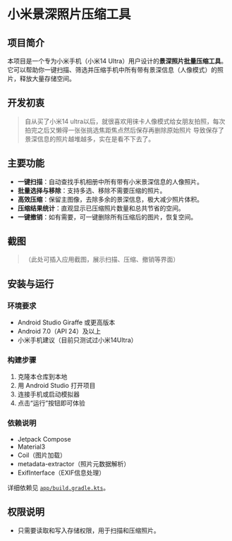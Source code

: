 # 小米景深照片压缩工具

## 项目简介

本项目是一个专为小米手机（小米14 Ultra）用户设计的**景深照片批量压缩工具**。  
它可以帮助你一键扫描、筛选并压缩手机中所有带有景深信息（人像模式）的照片，释放大量存储空间。

## 开发初衷

> 自从买了小米14 ultra以后，就很喜欢用徕卡人像模式给女朋友拍照，每次拍完之后又懒得一张张挑选焦距焦点然后保存再删除原始照片
> 导致保存了景深信息的照片越堆越多，实在是看不下去了。

## 主要功能

- **一键扫描**：自动查找手机相册中所有带有小米景深信息的人像照片。
- **批量选择与移除**：支持多选、移除不需要压缩的照片。
- **高效压缩**：保留主图像，去除多余的景深信息，极大减少照片体积。
- **压缩结果统计**：直观显示已压缩照片数量和总共节省的空间。
- **一键撤销**：如有需要，可一键删除所有压缩后的图片，恢复空间。

## 截图

> （此处可插入应用截图，展示扫描、压缩、撤销等界面）

## 安装与运行

### 环境要求

- Android Studio Giraffe 或更高版本
- Android 7.0（API 24）及以上
- 小米手机建议（目前只测试过小米14Ultra）

### 构建步骤

1. 克隆本仓库到本地
2. 用 Android Studio 打开项目
3. 连接手机或启动模拟器
4. 点击“运行”按钮即可体验

### 依赖说明

- Jetpack Compose
- Material3
- Coil（图片加载）
- metadata-extractor（照片元数据解析）
- ExifInterface（EXIF信息处理）

详细依赖见 [`app/build.gradle.kts`](app/build.gradle.kts)。

## 权限说明

- 只需要读取和写入存储权限，用于扫描和压缩照片。
